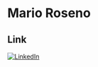# Mario Roseno 

## Link

[![LinkedIn](https://img.shields.io/badge/LinkedIn-0077B5?style=for-the-badge&logo=linkedin&logoColor=white)](https://www.linkedin.com/in/devmaroba/)
